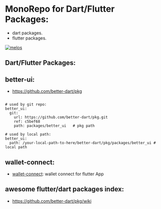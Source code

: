 # MonoRepo for Dart/Flutter Packages:

- dart packages.
- flutter packages.

[![melos](https://img.shields.io/badge/maintained%20with-melos-f700ff.svg?style=flat-square)](https://github.com/invertase/melos)



## Dart/Flutter Packages:

## better-ui:

- https://github.com/better-dart/pkg


```

# used by git repo:
better_ui:
  git:
    url: https://github.com/better-dart/pkg.git
    ref: c5bef68
    path: packages/better_ui   # pkg path

# used by local path:
better_ui:
  path: /your-local-path-to-here/better-dart/pkg/packages/better_ui # local path

```

## wallet-connect:


- [wallet-connect](./packages/wallet_connect): wallet connect for flutter App


## awesome flutter/dart packages index:

- https://github.com/better-dart/pkg/wiki


